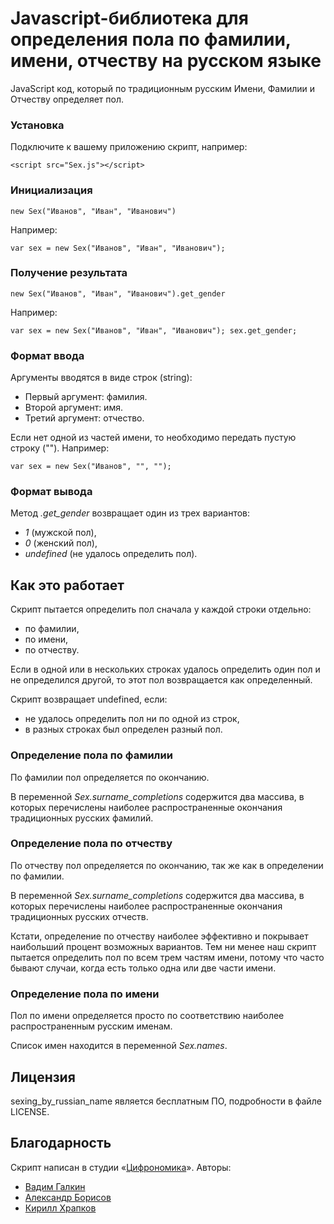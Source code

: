 Javascript-библиотека для определения пола по фамилии, имени, отчеству на русском языке
=======================================================================================

JavaScript код, который по традиционным русским Имени, Фамилии и Отчеству определяет пол.

### Установка
Подключите к вашему приложению скрипт, например:

`<script src="Sex.js"></script>`

### Инициализация
`new Sex("Иванов", "Иван", "Иванович")`

Например:

`var sex = new Sex("Иванов", "Иван", "Иванович");`

### Получение результата

`new Sex("Иванов", "Иван", "Иванович").get_gender`

Например:

`var sex = new Sex("Иванов", "Иван", "Иванович");
 sex.get_gender;`

### Формат ввода

Аргументы вводятся в виде строк (string):

* Первый аргумент: фамилия.
* Второй аргумент: имя.
* Третий аргумент: отчество.

Если нет одной из частей имени, то необходимо передать пустую строку (""). Например:

`var sex = new Sex("Иванов", "", "");`


### Формат вывода

Метод *.get_gender* возвращает один из трех вариантов:

* *1* (мужской пол),
* *0* (женский пол),
* *undefined* (не удалось определить пол).


Как это работает
----------------

Скрипт пытается определить пол сначала у каждой строки отдельно:

* по фамилии,
* по имени,
* по отчеству.

Если в одной или в нескольких строках удалось определить один пол и не определился другой, то этот пол возвращается как определенный.

Скрипт возвращает undefined, если:

* не удалось определить пол ни по одной из строк,
* в разных строках был определен разный пол.


### Определение пола по фамилии

По фамилии пол определяется по окончанию.

В переменной *Sex.surname_completions* содержится два массива, в которых перечислены наиболее распространенные окончания традиционных русских фамилий.


### Определение пола по отчеству

По отчеству пол определяется по окончанию, так же как в определении по фамилии.

В переменной *Sex.surname_completions* содержится два массива, в которых перечислены наиболее распространенные окончания традиционных русских отчеств.

Кстати, определение по отчеству наиболее эффективно и покрывает наибольший процент возможных вариантов. Тем ни менее наш скрипт пытается определить пол по всем трем частям имени, потому что часто бывают случаи, когда есть только одна или две части имени.


### Определение пола по имени

Пол по имени определяется просто по соответствию наиболее распространенным русским именам.

Список имен находится в переменной *Sex.names*.



Лицензия
--------

sexing_by_russian_name является бесплатным ПО, подробности в файле LICENSE.


Благодарность
-------------

Скрипт написан в студии «[Цифрономика](http://cifronomika.ru/)». Авторы:
* [Вадим Галкин](https://github.com/vadimiztveri/)
* [Александр Борисов](https://github.com/aishek)
* [Кирилл Храпков](https://github.com/cubbiu)

